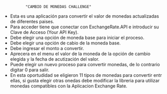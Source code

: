               "CAMBIO DE MONEDAS CHALLENGE"

- Esta es una aplicación para convertir el valor de monedas actualizadas  de diferentes paises.
- Para acceder tiene que conectar con ExchangeRate.API e introducir su Clave de Acceso (Your API Key).
- Debe elegir una opción de moneda base para iniciar el proceso.
- Debe elegir una opción de cabio de la moneda base.
- Debe ingresar el monto a convertir.
- Aprecera en el menu el valor de la moneda de la opción de cambio elegida y la fecha de acutización del valor.
- Puede elegir un nuevo proceso para convertir monedas, de lo contrario digitar 0 para salir.
- En esta oportudidad se eligieron 11 tipos de monedas para convertir entr ellas, si gusta elegir otras onedas
 debe modificar la libreria para utilizar monedas compatibles con la Aplicacion Exchange Rate.
